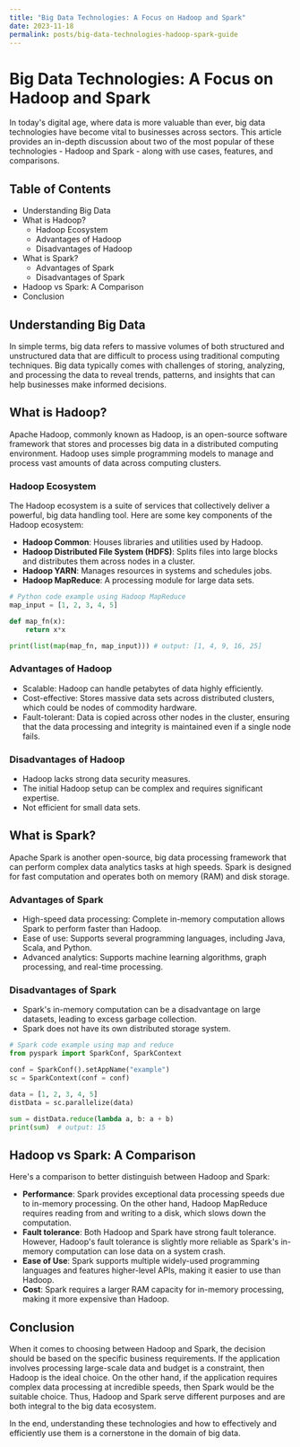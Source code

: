 ```yaml
---
title: "Big Data Technologies: A Focus on Hadoop and Spark"
date: 2023-11-18
permalink: posts/big-data-technologies-hadoop-spark-guide
---
```


# Big Data Technologies: A Focus on Hadoop and Spark

In today's digital age, where data is more valuable than ever, big data technologies have become vital to businesses across sectors. This article provides an in-depth discussion about two of the most popular of these technologies - Hadoop and Spark - along with use cases, features, and comparisons.

## Table of Contents

- Understanding Big Data
- What is Hadoop?
  - Hadoop Ecosystem
  - Advantages of Hadoop
  - Disadvantages of Hadoop
- What is Spark?
  - Advantages of Spark
  - Disadvantages of Spark
- Hadoop vs Spark: A Comparison
- Conclusion

## Understanding Big Data

In simple terms, big data refers to massive volumes of both structured and unstructured data that are difficult to process using traditional computing techniques. Big data typically comes with challenges of storing, analyzing, and processing the data to reveal trends, patterns, and insights that can help businesses make informed decisions.

## What is Hadoop?

Apache Hadoop, commonly known as Hadoop, is an open-source software framework that stores and processes big data in a distributed computing environment. Hadoop uses simple programming models to manage and process vast amounts of data across computing clusters.

### Hadoop Ecosystem

The Hadoop ecosystem is a suite of services that collectively deliver a powerful, big data handling tool. Here are some key components of the Hadoop ecosystem:

- **Hadoop Common**: Houses libraries and utilities used by Hadoop.
- **Hadoop Distributed File System (HDFS)**: Splits files into large blocks and distributes them across nodes in a cluster.
- **Hadoop YARN**: Manages resources in systems and schedules jobs.
- **Hadoop MapReduce**: A processing module for large data sets.

```python
# Python code example using Hadoop MapReduce
map_input = [1, 2, 3, 4, 5]

def map_fn(x):
    return x*x

print(list(map(map_fn, map_input))) # output: [1, 4, 9, 16, 25]
```

### Advantages of Hadoop

- Scalable: Hadoop can handle petabytes of data highly efficiently.
- Cost-effective: Stores massive data sets across distributed clusters, which could be nodes of commodity hardware.
- Fault-tolerant: Data is copied across other nodes in the cluster, ensuring that the data processing and integrity is maintained even if a single node fails.

### Disadvantages of Hadoop

- Hadoop lacks strong data security measures.
- The initial Hadoop setup can be complex and requires significant expertise.
- Not efficient for small data sets.

## What is Spark?

Apache Spark is another open-source, big data processing framework that can perform complex data analytics tasks at high speeds. Spark is designed for fast computation and operates both on memory (RAM) and disk storage.

### Advantages of Spark

- High-speed data processing: Complete in-memory computation allows Spark to perform faster than Hadoop.
- Ease of use: Supports several programming languages, including Java, Scala, and Python.
- Advanced analytics: Supports machine learning algorithms, graph processing, and real-time processing.

### Disadvantages of Spark

- Spark's in-memory computation can be a disadvantage on large datasets, leading to excess garbage collection.
- Spark does not have its own distributed storage system.

```python
# Spark code example using map and reduce
from pyspark import SparkConf, SparkContext

conf = SparkConf().setAppName("example")
sc = SparkContext(conf = conf)

data = [1, 2, 3, 4, 5]
distData = sc.parallelize(data)

sum = distData.reduce(lambda a, b: a + b)
print(sum)  # output: 15
```

## Hadoop vs Spark: A Comparison

Here's a comparison to better distinguish between Hadoop and Spark:

- **Performance**: Spark provides exceptional data processing speeds due to in-memory processing. On the other hand, Hadoop MapReduce requires reading from and writing to a disk, which slows down the computation.
- **Fault tolerance**: Both Hadoop and Spark have strong fault tolerance. However, Hadoop's fault tolerance is slightly more reliable as Spark's in-memory computation can lose data on a system crash.
- **Ease of Use**: Spark supports multiple widely-used programming languages and features higher-level APIs, making it easier to use than Hadoop.
- **Cost**: Spark requires a larger RAM capacity for in-memory processing, making it more expensive than Hadoop.

## Conclusion

When it comes to choosing between Hadoop and Spark, the decision should be based on the specific business requirements. If the application involves processing large-scale data and budget is a constraint, then Hadoop is the ideal choice. On the other hand, if the application requires complex data processing at incredible speeds, then Spark would be the suitable choice. Thus, Hadoop and Spark serve different purposes and are both integral to the big data ecosystem.

In the end, understanding these technologies and how to effectively and efficiently use them is a cornerstone in the domain of big data.
